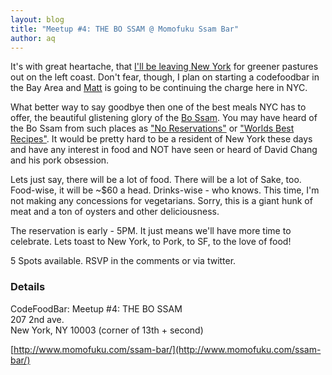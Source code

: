 ```yaml
---
layout: blog
title: "Meetup #4: THE BO SSAM @ Momofuku Ssam Bar"
author: aq
---
```


It's with great heartache, that [I'll be leaving New York](http://www.quirkey.com/blog/2010/06/01/the-brooklynite-heads-west/) for greener pastures out on the left coast. Don't fear, though, I plan on starting a codefoodbar in the Bay Area and [Matt](http://twitter.com/fotoverite) is going to be continuing the charge here in NYC.

What better way to say goodbye then one of the best meals NYC has to offer, the beautiful glistening glory of the [Bo Ssam](http://www.flickr.com/search/?s=int&w=all&q=momofuku+bo+ssam&m=text). You may have heard of the Bo Ssam from such places as ["No Reservations"](http://www.youtube.com/watch?v=qEiATjgNyi0) or ["Worlds Best Recipes"](http://www.youtube.com/watch?v=wvrAKzgjmzg). It would be pretty hard to be a resident of New York these days and have any interest in food and NOT have seen or heard of David Chang and his pork obsession.

Lets just say, there will be a lot of food. There will be a lot of Sake, too. Food-wise, it will be ~$60 a head. Drinks-wise - who knows. This time, I'm not making any concessions for vegetarians. Sorry, this is a giant hunk of meat and a ton of oysters and other deliciousness.

The reservation is early - 5PM. It just means we'll have more time to celebrate. Lets toast to New York, to Pork, to SF, to the love of food!

5 Spots available. RSVP in the comments or via twitter.

### Details

CodeFoodBar: Meetup #4: THE BO SSAM<br/>
207 2nd ave. <br/>
New York, NY 10003 (corner of 13th + second)<br/>

[http://www.momofuku.com/ssam-bar/](http://www.momofuku.com/ssam-bar/)

